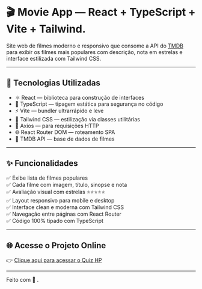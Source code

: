 # 🎬 Movie App — React + TypeScript + Vite + Tailwind.

Site web de filmes moderno e responsivo que consome a API do [TMDB](https://www.themoviedb.org/) para exibir os filmes mais populares com descrição, nota em estrelas e interface estilizada com Tailwind CSS.

---

## 🚀 Tecnologias Utilizadas

- ⚛️ React — biblioteca para construção de interfaces
- 🔐 TypeScript — tipagem estática para segurança no código
- ⚡ Vite — bundler ultrarrápido e leve
- 🎨 Tailwind CSS — estilização via classes utilitárias
- 🔁 Axios — para requisições HTTP
- 🌐 React Router DOM — roteamento SPA
- 🎥 TMDB API — base de dados de filmes

---

## ✨ Funcionalidades

✅ Exibe lista de filmes populares  
✅ Cada filme com imagem, título, sinopse e nota  
✅ Avaliação visual com estrelas ⭐⭐⭐⭐⭐  
✅ Layout responsivo para mobile e desktop  
✅ Interface clean e moderna com Tailwind CSS  
✅ Navegação entre páginas com React Router  
✅ Código 100% tipado com TypeScript  

---


## 🌐 Acesse o Projeto Online

👉 [Clique aqui para acessar o Quiz HP](https://movies-app-phi-taupe.vercel.app/)

> 

---



Feito com 💙 .

